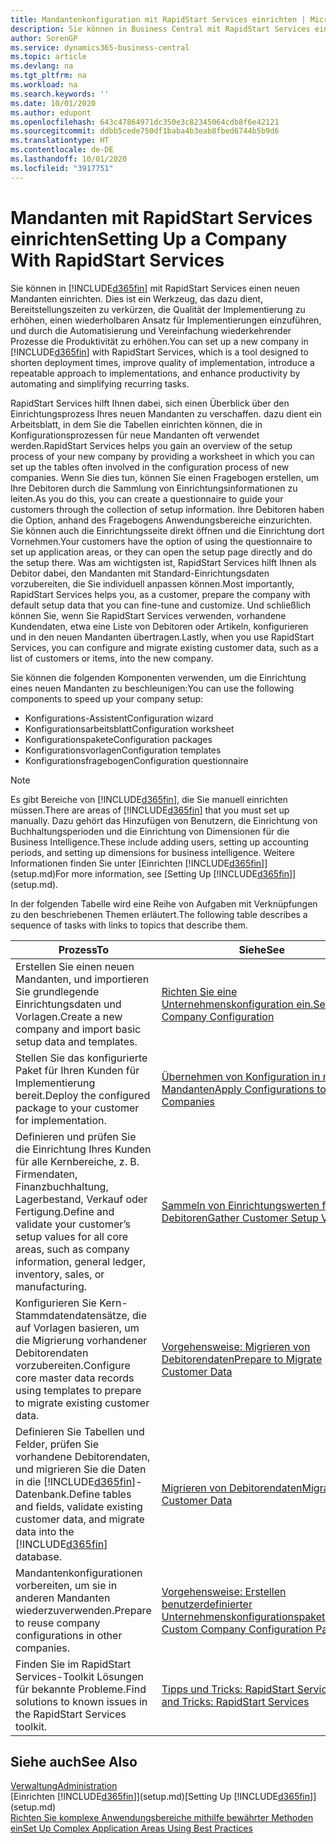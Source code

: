 ```yaml
---
title: Mandantenkonfiguration mit RapidStart Services einrichten | Microsoft Docs
description: Sie können in Business Central mit RapidStart Services einen neuen Mandanten einrichten, einem Werkzeug, das dazu dient, Bereitstellungszeiten zu verkürzen, die Qualität der Implementierung zu erhöhen, einen wiederholbaren Ansatz für Implementierungen einzuführen und durch die Automatisierung und Vereinfachung wiederkehrender Prozesse die Produktivität zu erhöhen.
author: SorenGP
ms.service: dynamics365-business-central
ms.topic: article
ms.devlang: na
ms.tgt_pltfrm: na
ms.workload: na
ms.search.keywords: ''
ms.date: 10/01/2020
ms.author: edupont
ms.openlocfilehash: 643c47864971dc350e3c82345064cdb8f6e42121
ms.sourcegitcommit: ddbb5cede750df1baba4b3eab8fbed6744b5b9d6
ms.translationtype: HT
ms.contentlocale: de-DE
ms.lasthandoff: 10/01/2020
ms.locfileid: "3917751"
---
```

# <a name="setting-up-a-company-with-rapidstart-services"></a><span data-ttu-id="02b84-103">Mandanten mit RapidStart Services einrichten</span><span class="sxs-lookup"><span data-stu-id="02b84-103">Setting Up a Company With RapidStart Services</span></span>
<span data-ttu-id="02b84-104">Sie können in [!INCLUDE[d365fin](includes/d365fin_md.md)] mit RapidStart Services einen neuen Mandanten einrichten. Dies ist ein Werkzeug, das dazu dient, Bereitstellungszeiten zu verkürzen, die Qualität der Implementierung zu erhöhen, einen wiederholbaren Ansatz für Implementierungen einzuführen, und durch die Automatisierung und Vereinfachung wiederkehrender Prozesse die Produktivität zu erhöhen.</span><span class="sxs-lookup"><span data-stu-id="02b84-104">You can set up a new company in [!INCLUDE[d365fin](includes/d365fin_md.md)] with RapidStart Services, which is a tool designed to shorten deployment times, improve quality of implementation, introduce a repeatable approach to implementations, and enhance productivity by automating and simplifying recurring tasks.</span></span>  

<span data-ttu-id="02b84-105">RapidStart Services hilft Ihnen dabei, sich einen Überblick über den Einrichtungsprozess Ihres neuen Mandanten zu verschaffen. dazu dient ein Arbeitsblatt, in dem Sie die Tabellen einrichten können, die in Konfigurationsprozessen für neue Mandanten oft verwendet werden.</span><span class="sxs-lookup"><span data-stu-id="02b84-105">RapidStart Services helps you gain an overview of the setup process of your new company by providing a worksheet in which you can set up the tables often involved in the configuration process of new companies.</span></span> <span data-ttu-id="02b84-106">Wenn Sie dies tun, können Sie einen Fragebogen erstellen, um Ihre Debitoren durch die Sammlung von Einrichtungsinformationen zu leiten.</span><span class="sxs-lookup"><span data-stu-id="02b84-106">As you do this, you can create a questionnaire to guide your customers through the collection of setup information.</span></span> <span data-ttu-id="02b84-107">Ihre Debitoren haben die Option, anhand des Fragebogens Anwendungsbereiche einzurichten. Sie können auch die Einrichtungsseite direkt öffnen und die Einrichtung dort Vornehmen.</span><span class="sxs-lookup"><span data-stu-id="02b84-107">Your customers have the option of using the questionnaire to set up application areas, or they can open the setup page directly and do the setup there.</span></span> <span data-ttu-id="02b84-108">Was am wichtigsten ist, RapidStart Services hilft Ihnen als Debitor dabei, den Mandanten mit Standard-Einrichtungsdaten vorzubereiten, die Sie individuell anpassen können.</span><span class="sxs-lookup"><span data-stu-id="02b84-108">Most importantly, RapidStart Services helps you, as a customer, prepare the company with default setup data that you can fine-tune and customize.</span></span> <span data-ttu-id="02b84-109">Und schließlich können Sie, wenn Sie RapidStart Services verwenden, vorhandene Kundendaten, etwa eine Liste von Debitoren oder Artikeln, konfigurieren und in den neuen Mandanten übertragen.</span><span class="sxs-lookup"><span data-stu-id="02b84-109">Lastly, when you use RapidStart Services, you can configure and migrate existing customer data, such as a list of customers or items, into the new company.</span></span>

<span data-ttu-id="02b84-110">Sie können die folgenden Komponenten verwenden, um die Einrichtung eines neuen Mandanten zu beschleunigen:</span><span class="sxs-lookup"><span data-stu-id="02b84-110">You can use the following components to speed up your company setup:</span></span>  

-   <span data-ttu-id="02b84-111">Konfigurations-Assistent</span><span class="sxs-lookup"><span data-stu-id="02b84-111">Configuration wizard</span></span>  
-   <span data-ttu-id="02b84-112">Konfigurationsarbeitsblatt</span><span class="sxs-lookup"><span data-stu-id="02b84-112">Configuration worksheet</span></span>  
-   <span data-ttu-id="02b84-113">Konfigurationspakete</span><span class="sxs-lookup"><span data-stu-id="02b84-113">Configuration packages</span></span>  
-   <span data-ttu-id="02b84-114">Konfigurationsvorlagen</span><span class="sxs-lookup"><span data-stu-id="02b84-114">Configuration templates</span></span>  
-   <span data-ttu-id="02b84-115">Konfigurationsfragebogen</span><span class="sxs-lookup"><span data-stu-id="02b84-115">Configuration questionnaire</span></span>  

> [!Note]  
>  <span data-ttu-id="02b84-116">Es gibt Bereiche von [!INCLUDE[d365fin](includes/d365fin_md.md)], die Sie manuell einrichten müssen.</span><span class="sxs-lookup"><span data-stu-id="02b84-116">There are areas of [!INCLUDE[d365fin](includes/d365fin_md.md)] that you must set up manually.</span></span> <span data-ttu-id="02b84-117">Dazu gehört das Hinzufügen von Benutzern, die Einrichtung von Buchhaltungsperioden und die Einrichtung von Dimensionen für die Business Intelligence.</span><span class="sxs-lookup"><span data-stu-id="02b84-117">These include adding users, setting up accounting periods, and setting up dimensions for business intelligence.</span></span> <span data-ttu-id="02b84-118">Weitere Informationen finden Sie unter [Einrichten [!INCLUDE[d365fin](includes/d365fin_md.md)]](setup.md)</span><span class="sxs-lookup"><span data-stu-id="02b84-118">For more information, see [Setting Up [!INCLUDE[d365fin](includes/d365fin_md.md)]](setup.md).</span></span>

 <span data-ttu-id="02b84-119">In der folgenden Tabelle wird eine Reihe von Aufgaben mit Verknüpfungen zu den beschriebenen Themen erläutert.</span><span class="sxs-lookup"><span data-stu-id="02b84-119">The following table describes a sequence of tasks with links to topics that describe them.</span></span>

|<span data-ttu-id="02b84-120">**Prozess**</span><span class="sxs-lookup"><span data-stu-id="02b84-120">**To**</span></span>|<span data-ttu-id="02b84-121">**Siehe**</span><span class="sxs-lookup"><span data-stu-id="02b84-121">**See**</span></span>|  
|------------|-------------|  
|<span data-ttu-id="02b84-122">Erstellen Sie einen neuen Mandanten, und importieren Sie grundlegende Einrichtungsdaten und Vorlagen.</span><span class="sxs-lookup"><span data-stu-id="02b84-122">Create a new company and import basic setup data and templates.</span></span>|[<span data-ttu-id="02b84-123">Richten Sie eine Unternehmenskonfiguration ein.</span><span class="sxs-lookup"><span data-stu-id="02b84-123">Set Up Company Configuration</span></span>](admin-set-up-company-configuration.md)|  
|<span data-ttu-id="02b84-124">Stellen Sie das konfigurierte Paket für Ihren Kunden für Implementierung bereit.</span><span class="sxs-lookup"><span data-stu-id="02b84-124">Deploy the configured package to your customer for implementation.</span></span>|[<span data-ttu-id="02b84-125">Übernehmen von Konfiguration in neue Mandanten</span><span class="sxs-lookup"><span data-stu-id="02b84-125">Apply Configurations to New Companies</span></span>](admin-apply-configuration-to-new-companies.md)|
|<span data-ttu-id="02b84-126">Definieren und prüfen Sie die Einrichtung Ihres Kunden für alle Kernbereiche, z. B. Firmendaten, Finanzbuchhaltung, Lagerbestand, Verkauf oder Fertigung.</span><span class="sxs-lookup"><span data-stu-id="02b84-126">Define and validate your customer’s setup values for all core areas, such as company information, general ledger, inventory, sales, or manufacturing.</span></span>|[<span data-ttu-id="02b84-127">Sammeln von Einrichtungswerten für Debitoren</span><span class="sxs-lookup"><span data-stu-id="02b84-127">Gather Customer Setup Values</span></span>](admin-gather-customer-setup-values.md)|  
|<span data-ttu-id="02b84-128">Konfigurieren Sie Kern-Stammdatendatensätze, die auf Vorlagen basieren, um die Migrierung vorhandener Debitorendaten vorzubereiten.</span><span class="sxs-lookup"><span data-stu-id="02b84-128">Configure core master data records using templates to prepare to migrate existing customer data.</span></span>|[<span data-ttu-id="02b84-129">Vorgehensweise: Migrieren von Debitorendaten</span><span class="sxs-lookup"><span data-stu-id="02b84-129">Prepare to Migrate Customer Data</span></span>](admin-use-templates-to-prepare-customer-data-for-migration.md)|  
|<span data-ttu-id="02b84-130">Definieren Sie Tabellen und Felder, prüfen Sie vorhandene Debitorendaten, und migrieren Sie die Daten in die [!INCLUDE[d365fin](includes/d365fin_md.md)]-Datenbank.</span><span class="sxs-lookup"><span data-stu-id="02b84-130">Define tables and fields, validate existing customer data, and migrate data into the [!INCLUDE[d365fin](includes/d365fin_md.md)] database.</span></span>|[<span data-ttu-id="02b84-131">Migrieren von Debitorendaten</span><span class="sxs-lookup"><span data-stu-id="02b84-131">Migrate Customer Data</span></span>](admin-migrate-customer-data.md)|
|<span data-ttu-id="02b84-132">Mandantenkonfigurationen vorbereiten, um sie in anderen Mandanten wiederzuverwenden.</span><span class="sxs-lookup"><span data-stu-id="02b84-132">Prepare to reuse company configurations in other companies.</span></span>|[<span data-ttu-id="02b84-133">Vorgehensweise: Erstellen benutzerdefinierter Unternehmenskonfigurationspakete</span><span class="sxs-lookup"><span data-stu-id="02b84-133">Create Custom Company Configuration Packages</span></span>](admin-how-to-create-custom-company-configuration-packages.md)|
|<span data-ttu-id="02b84-134">Finden Sie im RapidStart Services-Toolkit Lösungen für bekannte Probleme.</span><span class="sxs-lookup"><span data-stu-id="02b84-134">Find solutions to known issues in the RapidStart Services toolkit.</span></span>|[<span data-ttu-id="02b84-135">Tipps und Tricks: RapidStart Services</span><span class="sxs-lookup"><span data-stu-id="02b84-135">Tips and Tricks: RapidStart Services</span></span>](admin-tips-and-tricks-rapidstart-services.md)|  

## <a name="see-also"></a><span data-ttu-id="02b84-136">Siehe auch</span><span class="sxs-lookup"><span data-stu-id="02b84-136">See Also</span></span>  
[<span data-ttu-id="02b84-137">Verwaltung</span><span class="sxs-lookup"><span data-stu-id="02b84-137">Administration</span></span>](admin-setup-and-administration.md)  
<span data-ttu-id="02b84-138">[Einrichten [!INCLUDE[d365fin](includes/d365fin_md.md)]](setup.md)</span><span class="sxs-lookup"><span data-stu-id="02b84-138">[Setting Up [!INCLUDE[d365fin](includes/d365fin_md.md)]](setup.md)</span></span>  
[<span data-ttu-id="02b84-139">Richten Sie komplexe Anwendungsbereiche mithilfe bewährter Methoden ein</span><span class="sxs-lookup"><span data-stu-id="02b84-139">Set Up Complex Application Areas Using Best Practices</span></span>](set-up-complex-application-areas-using-best-practices.md)   
